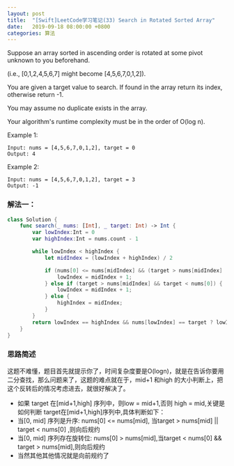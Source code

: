 ```yaml
---
layout: post
title:  "[Swift]LeetCode学习笔记(33) Search in Rotated Sorted Array"
date:   2019-09-18 08:00:00 +0800
categories: 算法
---
```


Suppose an array sorted in ascending order is rotated at some pivot unknown to you beforehand.

(i.e., [0,1,2,4,5,6,7] might become [4,5,6,7,0,1,2]).

You are given a target value to search. If found in the array return its index, otherwise return -1.

You may assume no duplicate exists in the array.

Your algorithm's runtime complexity must be in the order of O(log n).

Example 1:

```
Input: nums = [4,5,6,7,0,1,2], target = 0
Output: 4
```


Example 2:

```
Input: nums = [4,5,6,7,0,1,2], target = 3
Output: -1
```

### 解法一：

```swift
class Solution {
    func search(_ nums: [Int], _ target: Int) -> Int {
        var lowIndex:Int = 0
        var highIndex:Int = nums.count - 1

        while lowIndex < highIndex {
            let midIndex = (lowIndex + highIndex) / 2

            if (nums[0] <= nums[midIndex] && (target > nums[midIndex] || target < nums[0])) {
                lowIndex = midIndex + 1;
            } else if (target > nums[midIndex] && target < nums[0]) {
                lowIndex = midIndex + 1;
            } else {
                highIndex = midIndex;
            }
        }
        return lowIndex == highIndex && nums[lowIndex] == target ? lowIndex : -1;
    }
}
```

### 思路简述

这题不难懂，题目首先就提示你了，时间复杂度要是O(logn)，就是在告诉你要用二分查找，那么问题来了，这题的难点就在于，mid+1 和high 的大小判断上，把这个反转后的情况考虑进去，就很好解决了。

* 如果 target 在[mid+1,high] 序列中，则low = mid+1,否则 high = mid,关键是如何判断 target在[mid+1,high]序列中,具体判断如下：
* 当[0, mid] 序列是升序: nums[0] <= nums[mid], 当target > nums[mid] || target < nums[0] ,则向后规约
* 当[0, mid] 序列存在旋转位: nums[0] > nums[mid],当target < nums[0] && target > nums[mid],则向后规约
* 当然其他其他情况就是向前规约了


